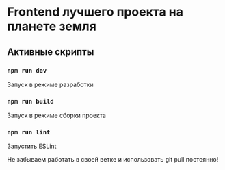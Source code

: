 # Frontend лучшего проекта на планете земля

## Активные скрипты

### `npm run dev`
Запуск в режиме разработки


### `npm run build`
Запуск в режиме сборки проекта

### `npm run lint`
Запустить ESLint


Не забываем работать в своей ветке и использовать git pull постоянно!
